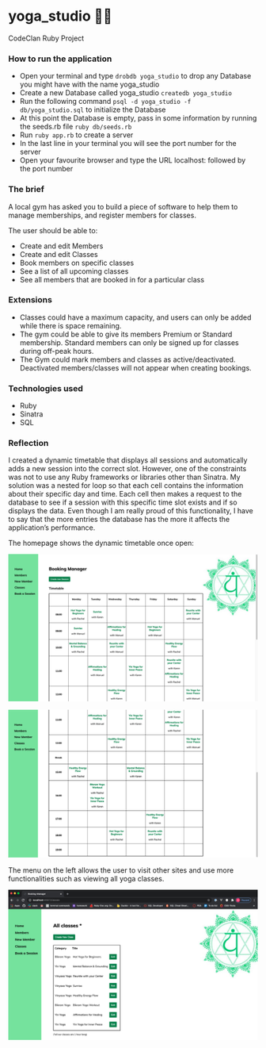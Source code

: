 # yoga_studio :lotus_position_woman:
CodeClan Ruby Project


### How to run the application

* Open your terminal and type `drobdb yoga_studio` to drop any Database you might have with the name yoga_studio
* Create a new Database called yoga_studio `createdb yoga_studio`
* Run the following command `psql -d yoga_studio -f db/yoga_studio.sql` to initialize the Database
* At this point the Database is empty, pass in some information by running the seeds.rb file `ruby db/seeds.rb`
* Run `ruby app.rb` to create a server
* In the last line in your terminal you will see the port number for the server
* Open your favourite browser and type the URL localhost: followed by the port number

### The brief 

A local gym has asked you to build a piece of software to help them to manage memberships, and register members for classes.

The user should be able to:

* Create and edit Members
* Create and edit Classes
* Book members on specific classes
* See a list of all upcoming classes
* See all members that are booked in for a particular class

### Extensions

* Classes could have a maximum capacity, and users can only be added while there is space remaining.
* The gym could be able to give its members Premium or Standard membership. Standard members can only be signed up for classes during off-peak hours.
* The Gym could mark members and classes as active/deactivated. Deactivated members/classes will not appear when creating bookings.

### Technologies used

* Ruby
* Sinatra
* SQL

### Reflection

I created a dynamic timetable that displays all sessions and automatically adds a new session into the correct slot. However, one of the constraints was not to use any Ruby frameworks or libraries other than Sinatra. My solution was a nested for loop so that each cell contains the information about their specific day and time. Each cell then makes a request to the database to see if a session with this specific time slot exists and if so displays the data. Even though I am really proud of this functionality, I have to say that the more entries the database has the more it affects the application’s performance.

The homepage shows the dynamic timetable once open:

![](images/timetable1.png)

![](images/timetable2.png)

The menu on the left allows the user to visit other sites and use more functionalities such as viewing all yoga classes.

![](images/all_classes.png)

